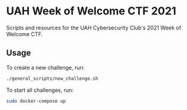 UAH Week of Welcome CTF 2021
============================

Scripts and resources for the UAH Cybersecurity Club's 2021 Week of Welcome CTF. 

Usage
-----

To create a new challenge, run:

```bash
./general_scripts/new_challenge.sh
```

To start all challenges, run:

```bash
sudo docker-compose up
```